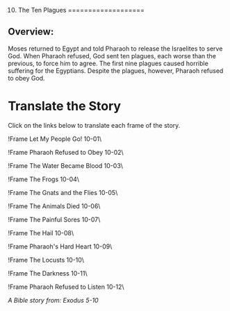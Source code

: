 10. The Ten Plagues
===================

Overview:
---------

Moses returned to Egypt and told Pharaoh to release the Israelites to
serve God. When Pharaoh refused, God sent ten plagues, each worse than
the previous, to force him to agree. The first nine plagues caused
horrible suffering for the Egyptians. Despite the plagues, however,
Pharaoh refused to obey God.

Translate the Story
===================

Click on the links below to translate each frame of the story.

!Frame
 Let My People Go! 10-01\

!Frame
 Pharaoh Refused to Obey 10-02\

!Frame
 The Water Became Blood 10-03\

!Frame
 The Frogs 10-04\

!Frame
 The Gnats and the Flies 10-05\

!Frame
 The Animals Died 10-06\

!Frame
 The Painful Sores 10-07\

!Frame
 The Hail 10-08\

!Frame
 Pharaoh's Hard Heart 10-09\

!Frame
 The Locusts 10-10\

!Frame
 The Darkness 10-11\

!Frame
 Pharaoh Refused to Listen 10-12\

*A Bible story from: Exodus 5-10*

